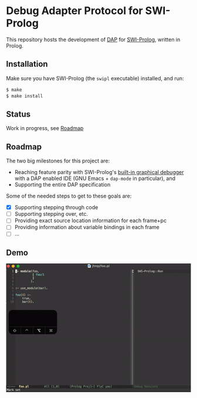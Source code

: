 # Debug Adapter Protocol for SWI-Prolog
This repository hosts the development of [DAP](https://microsoft.github.io/debug-adapter-protocol/) for [SWI-Prolog](https://www.swi-prolog.org/), written in Prolog.

## Installation
Make sure you have SWI-Prolog (the `swipl` executable) installed, and run:
```sh
$ make
$ make install
```

## Status
Work in progress, see [Roadmap](#roadmap)

## Roadmap
The two big milestones for this project are:
* Reaching feature parity with SWI-Prolog's [built-in graphical debugger](https://www.swi-prolog.org/pldoc/man?section=guitracer) with a DAP enabled IDE (GNU Emacs + `dap-mode` in particular), and
* Supporting the entire DAP specification

Some of the needed steps to get to these goals are:

- [x] Supporting stepping through code
- [ ] Supporting stepping over, etc.
- [ ] Providing exact source location information for each frame+pc
- [ ] Providing information about variable bindings in each frame
- [ ] ...

## Demo
![stepIn Demo](stepIn.gif)
